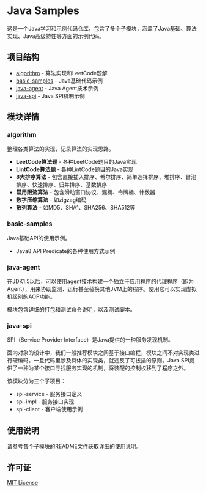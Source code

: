 # Java Samples
这是一个Java学习和示例代码仓库，包含了多个子模块，涵盖了Java基础、算法实现、Java高级特性等方面的示例代码。

## 项目结构

- [algorithm](algorithm/README.md) - 算法实现和LeetCode题解
- [basic-samples](basic-samples/README.md) - Java基础代码示例
- [java-agent](java-agent/README.md) - Java Agent技术示例
- [java-spi](java-spi/README.md) - Java SPI机制示例

## 模块详情

### algorithm

整理各类算法的实现，记录算法的实现思路。

- **LeetCode算法题** - 各种LeetCode题目的Java实现
- **LintCode算法题** - 各种LintCode题目的Java实现
- **8大排序算法** - 包含直接插入排序、希尔排序、简单选择排序、堆排序、冒泡排序、快速排序、归并排序、基数排序
- **常用限流算法** - 包含滑动窗口协议、漏桶、令牌桶、计数器
- **数字压缩算法** - 如zigzag编码
- **散列算法** - 如MD5、SHA1、SHA256、SHA512等

### basic-samples

Java基础API的使用示例。

- Java8 API Predicate的各种使用方式示例

### java-agent

在JDK1.5以后，可以使用agent技术构建一个独立于应用程序的代理程序（即为Agent），用来协助监测、运行甚至替换其他JVM上的程序。使用它可以实现虚拟机级别的AOP功能。

模块包含详细的打包和测试命令说明，以及测试脚本。

### java-spi

SPI（Service Provider Interface）是Java提供的一种服务发现机制。

面向对象的设计中，我们一般推荐模块之间基于接口编程，模块之间不对实现类进行硬编码。一旦代码里涉及具体的实现类，就违反了可拔插的原则。Java SPI提供了一种为某个接口寻找服务实现的机制，将装配的控制权移到了程序之外。

该模块分为三个子项目：
- spi-service - 服务接口定义
- spi-impl - 服务接口实现
- spi-client - 客户端使用示例

## 使用说明

请参考各个子模块的README文件获取详细的使用说明。

## 许可证

[MIT License](LICENSE)